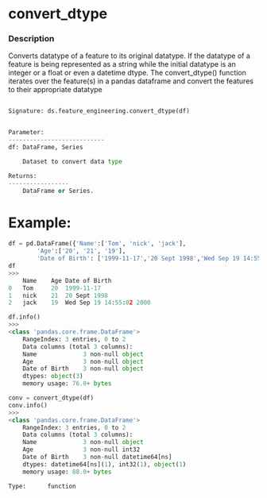 # convert\_dtype

### Description 
Converts datatype of a feature to its original datatype.
If the datatype of a feature is being represented as a string while the initial datatype
is an integer or a float
or even a datetime dtype. The convert_dtype() function iterates over the feature(s) in a
pandas dataframe and convert the features to their appropriate datatype

```python

Signature: ds.feature_engineering.convert_dtype(df)


Parameter:
---------------------------
df: DataFrame, Series

    Dataset to convert data type

Returns:
-----------------
    DataFrame or Series.
```
# Example: 
```python
df = pd.DataFrame({'Name':['Tom', 'nick', 'jack'], 
        'Age':['20', '21', '19'],
        'Date of Birth': ['1999-11-17','20 Sept 1998','Wed Sep 19 14:55:02 2000']})
df
>>> 
	Name	Age	Date of Birth
0	Tom	    20	1999-11-17
1	nick	21	20 Sept 1998
2	jack	19	Wed Sep 19 14:55:02 2000

df.info()
>>> 
<class 'pandas.core.frame.DataFrame'>
    RangeIndex: 3 entries, 0 to 2
    Data columns (total 3 columns):
    Name             3 non-null object
    Age              3 non-null object
    Date of Birth    3 non-null object
    dtypes: object(3)
    memory usage: 76.0+ bytes

conv = convert_dtype(df)
conv.info()
>>> 
<class 'pandas.core.frame.DataFrame'>
    RangeIndex: 3 entries, 0 to 2
    Data columns (total 3 columns):
    Name             3 non-null object
    Age              3 non-null int32
    Date of Birth    3 non-null datetime64[ns]
    dtypes: datetime64[ns](1), int32(1), object(1)
    memory usage: 88.0+ bytes

Type:      function
